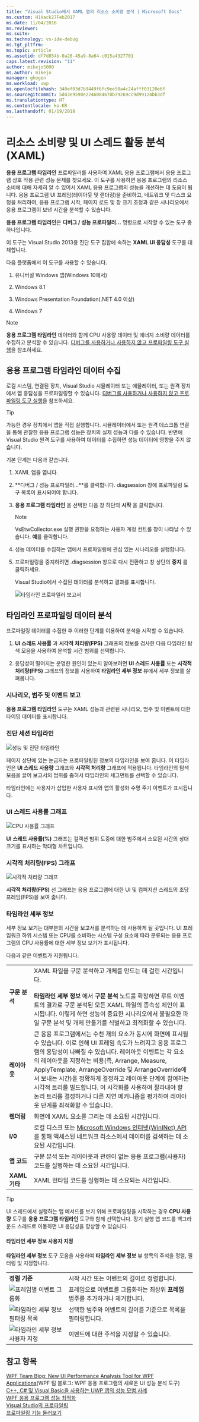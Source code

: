 ```yaml
---
title: "Visual Studio에서 XAML 앱의 리소스 소비량 분석 | Microsoft Docs"
ms.custom: H1Hack27Feb2017
ms.date: 11/04/2016
ms.reviewer: 
ms.suite: 
ms.technology: vs-ide-debug
ms.tgt_pltfrm: 
ms.topic: article
ms.assetid: df7d854b-0a28-45a9-8a64-c015a4327701
caps.latest.revision: "11"
author: mikejo5000
ms.author: mikejo
manager: ghogen
ms.workload: uwp
ms.openlocfilehash: 340ef03d7b9449f6fc9ee50a4c24afff03120e6f
ms.sourcegitcommit: 5d43e9590e2246084670b79269cc9d99124bb3df
ms.translationtype: HT
ms.contentlocale: ko-KR
ms.lasthandoff: 01/19/2018
---
```

# <a name="analyze-resource-consumption-and-ui-thread-activity-xaml"></a>리소스 소비량 및 UI 스레드 활동 분석(XAML)
**응용 프로그램 타임라인** 프로파일러를 사용하여 XAML 응용 프로그램에서 응용 프로그램 상호 작용 관련 성능 문제를 찾으세요. 이 도구를 사용하면 응용 프로그램의 리소스 소비에 대해 자세히 알 수 있어서 XAML 응용 프로그램의 성능을 개선하는 데 도움이 됩니다. 응용 프로그램 UI 프레임(레이아웃 및 렌더링)을 준비하고, 네트워크 및 디스크 요청을 처리하여, 응용 프로그램 시작, 페이지 로드 및 창 크기 조정과 같은 시나리오에서 응용 프로그램이 보낸 시간을 분석할 수 있습니다.  
  
 **응용 프로그램 타임라인**은 **디버그 / 성능 프로파일러...** 명령으로 시작할 수 있는 도구 중 하나입니다.  
  
 이 도구는 Visual Studio 2013용 진단 도구 집합에 속하는 **XAML UI 응답성** 도구를 대체합니다.  
  
 다음 플랫폼에서 이 도구를 사용할 수 있습니다.  
  
1.  유니버설 Windows 앱(Windows 10에서)  
  
2.  Windows 8.1  
  
4.  Windows Presentation Foundation(.NET 4.0 이상)  
  
5.  Windows 7  
  
> [!NOTE]
>  **응용 프로그램 타임라인** 데이터와 함께 CPU 사용량 데이터 및 에너지 소비량 데이터를 수집하고 분석할 수 있습니다. [디버그를 사용하거나 사용하지 않고 프로파일링 도구 실행](../profiling/running-profiling-tools-with-or-without-the-debugger.md)을 참조하세요.
  
##  <a name="BKMK_Collect_Timeline_data_for_your_app"></a> 응용 프로그램 타임라인 데이터 수집  
 로컬 시스템, 연결된 장치, Visual Studio 시뮬레이터 또는 에뮬레이터, 또는 원격 장치에서 앱 응답성을 프로파일링할 수 있습니다. [디버그를 사용하거나 사용하지 않고 프로파일링 도구 실행](../profiling/running-profiling-tools-with-or-without-the-debugger.md)을 참조하세요.
  
> [!TIP]
>  가능한 경우 장치에서 앱을 직접 실행합니다. 시뮬레이터에서 또는 원격 데스크톱 연결을 통해 관찰한 응용 프로그램 성능은 장치의 실제 성능과 다를 수 있습니다. 반면에 Visual Studio 원격 도구를 사용하여 데이터를 수집하면 성능 데이터에 영향을 주지 않습니다.  
  
 기본 단계는 다음과 같습니다.  
  
1.  XAML 앱을 엽니다.  
  
2.  **디버그 / 성능 프로파일러...**를 클릭합니다. diagsession 창에 프로파일링 도구 목록이 표시되어야 합니다.  
  
3.  **응용 프로그램 타임라인** 을 선택한 다음 창 하단의 **시작** 을 클릭합니다.  
  
    > [!NOTE]
    >  VsEtwCollector.exe 실행 권한을 요청하는 사용자 계정 컨트롤 창이 나타날 수 있습니다. **예**를 클릭합니다.  
  
4.  성능 데이터를 수집하는 앱에서 프로파일링에 관심 있는 시나리오를 실행합니다.  
  
5.  프로파일링을 중지하려면 .diagsession 창으로 다시 전환하고 창 상단의 **중지** 를 클릭하세요.  
  
     Visual Studio에서 수집된 데이터를 분석하고 결과를 표시합니다.  
  
     ![타임라인 프로파일러 보고서](../profiling/media/timeline_base.png "TIMELINE_Base")  
  
##  <a name="BKMK_Analyze_Timeline_profiling_data"></a> 타임라인 프로파일링 데이터 분석  
 프로파일링 데이터를 수집한 후 이러한 단계를 이용하여 분석을 시작할 수 있습니다.  
  
1.  **UI 스레드 사용률** 과 **시각적 처리량(FPS)** 그래프의 정보를 검사한 다음 타임라인 탐색 모음을 사용하여 분석할 시간 범위를 선택합니다.  
  
2.  응답성이 떨어지는 분명한 원인이 있는지 알아보려면 **UI 스레드 사용률** 또는 **시각적 처리량(FPS)** 그래프의 정보를 사용하여 **타임라인 세부 정보** 뷰에서 세부 정보를 살펴봅니다.  
  
###  <a name="BKMK_Report_scenarios_categories_and_events"></a> 시나리오, 범주 및 이벤트 보고  
 **응용 프로그램 타임라인** 도구는 XAML 성능과 관련된 시나리오, 범주 및 이벤트에 대한 타이밍 데이터를 표시합니다.  
  
###  <a name="BKMK_Diagnostic_session_timeline"></a> 진단 세션 타임라인  
 ![성능 및 진단 타임라인](../profiling/media/diaghub_timelinewithusermarks.png "DIAGHUB_TimelineWithUserMarks")  
  
 페이지 상단에 있는 눈금자는 프로파일링된 정보의 타임라인을 보여 줍니다. 이 타임라인은 **UI 스레드 사용량** 그래프와 **시각적 처리량** 그래프에 적용됩니다. 타임라인의 탐색 모음을 끌어 보고서의 범위를 좁혀서 타임라인의 세그먼트를 선택할 수 있습니다.  
  
 타임라인에는 사용자가 삽입한 사용자 표시와 앱의 활성화 수명 주기 이벤트가 표시됩니다.  
  
###  <a name="BKMK_UI_thread_utilization_graph"></a> UI 스레드 사용률 그래프  
 ![CPU 사용률 그래프](../profiling/media/timeline_cpuutilization.png "TIMELINE_CpuUtilization")  
  
 **UI 스레드 사용률(%)** 그래프는 컬렉션 범위 도중에 대한 범주에서 소요된 시간의 상대 크기를 표시하는 막대형 차트입니다.  
  
###  <a name="BKMK_Visual_throughput_FPS_graph"></a> 시각적 처리량(FPS) 그래프  
 ![시각적 처리량 그래프](../profiling/media/timeline_visualthroughput.png "TIMELINE_VisualThroughput")  
  
 **시각적 처리량(FPS)** 선 그래프는 응용 프로그램에 대한 UI 및 컴퍼지션 스레드의 초당 프레임(FPS)을 보여 줍니다.  
  
###  <a name="BKMK_Timeline_details_"></a> 타임라인 세부 정보  
 세부 정보 보기는 대부분의 시간을 보고서를 분석하는 데 사용하게 될 곳입니다. UI 프레임워크 하위 시스템 또는 CPU를 소비하는 시스템 구성 요소에 따라 분류되는 응용 프로그램의 CPU 사용률에 대한 세부 정보 보기가 표시됩니다.  
  
 다음과 같은 이벤트가 지원됩니다.  
  
|||  
|-|-|  
|**구문 분석**|XAML 파일을 구문 분석하고 개체를 만드는 데 걸린 시간입니다.<br /><br /> **타임라인 세부 정보** 에서 **구문 분석** 노드를 확장하면 루트 이벤트의 결과로 구문 분석된 모든 XAML 파일의 종속성 체인이 표시됩니다. 이렇게 하면 성능이 중요한 시나리오에서 불필요한 파일 구문 분석 및 개체 만들기를 식별하고 최적화할 수 있습니다.|  
|**레이아웃**|큰 응용 프로그램에서는 수천 개의 요소가 동시에 화면에 표시될 수 있습니다. 이로 인해 UI 프레임 속도가 느려지고 응용 프로그램의 응답성이 나빠질 수 있습니다. 레이아웃 이벤트는 각 요소의 레이아웃을 지정하는 비용(즉, Arrange, Measure, ApplyTemplate, ArrangeOverride 및 ArrangeOverride에서 보내는 시간)을 정확하게 결정하고 레이아웃 단계에 참여하는 시각적 트리를 빌드합니다. 이 시각화를 사용하여 잘라내야 할 논리 트리를 결정하거나 다른 지연 메커니즘을 평가하여 레이아웃 단계를 최적화할 수 있습니다.|  
|**렌더링**|화면에 XAML 요소를 그리는 데 소요된 시간입니다.|  
|**I/0**|로컬 디스크 또는 [Microsoft Windows 인터넷(WinINet) API](https://msdn.microsoft.com/en-us/library/windows/desktop/aa385331.aspx)를 통해 액세스된 네트워크 리소스에서 데이터를 검색하는 데 소요된 시간입니다.|  
|**앱 코드**|구문 분석 또는 레이아웃과 관련이 없는 응용 프로그램(사용자) 코드를 실행하는 데 소요된 시간입니다.|  
|**XAML 기타**|XAML 런타임 코드를 실행하는 데 소요되는 시간입니다.|  
  
> [!TIP]
>  UI 스레드에서 실행하는 앱 메서드를 보기 위해 프로파일링을 시작하는 경우 **CPU 사용량** 도구를 **응용 프로그램 타임라인** 도구와 함께 선택합니다. 장기 실행 앱 코드를 백그라운드 스레드로 이동하면 UI 응답성을 향상할 수 있습니다.  
  
####  <a name="BKMK_Customizing_Timeline_details_"></a> 타임라인 세부 정보 사용자 지정  
 **타임라인 세부 정보** 도구 모음을 사용하여 **타임라인 세부 정보** 뷰 항목의 주석을 정렬, 필터링 및 지정합니다.  
  
|||  
|-|-|  
|**정렬 기준**|시작 시간 또는 이벤트의 길이로 정렬합니다.|  
|![프레임별 이벤트 그룹화](../profiling/media/timeline_groupbyframes.png "TIMELINE_GroupByFrames")|프레임으로 이벤트를 그룹화하는 최상위 **프레임** 범주를 추가하거나 제거합니다.|  
|![타임라인 세부 정보 필터링 목록](../profiling/media/timeline_filter.png "TIMELINE_Filter")|선택한 범주와 이벤트의 길이를 기준으로 목록을 필터링합니다.|  
|![타임라인 세부 정보 사용자 지정](../profiling/media/timeline_viewsettings.png "TIMELINE_ViewSettings")|이벤트에 대한 주석을 지정할 수 있습니다.|  
  
## <a name="see-also"></a>참고 항목  
 [WPF Team Blog: New UI Performance Analysis Tool for WPF Applications](http://blogs.msdn.com/b/wpf/archive/2015/01/16/new-ui-performance-analysis-tool-for-wpf-applications.aspx)(WPF 팀 블로그: WPF 응용 프로그램의 새로운 UI 성능 분석 도구)  
 [C++, C# 및 Visual Basic을 사용하는 UWP 앱의 성능 모범 사례](http://msdn.microsoft.com/en-us/567bcefa-5da5-4e42-a4b8-1358c71adfa2)   
 [WPF 응용 프로그램 성능 최적화](/dotnet/framework/wpf/advanced/optimizing-wpf-application-performance)  
 [Visual Studio의 프로파일링](../profiling/index.md)  
 [프로파일링 기능 둘러보기](../profiling/profiling-feature-tour.md)
